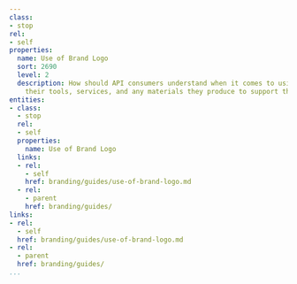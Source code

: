 ```yaml
---
class:
- stop
rel:
- self
properties:
  name: Use of Brand Logo
  sort: 2690
  level: 2
  description: How should API consumers understand when it comes to using logos in
    their tools, services, and any materials they produce to support their work.
entities:
- class:
  - stop
  rel:
  - self
  properties:
    name: Use of Brand Logo
  links:
  - rel:
    - self
    href: branding/guides/use-of-brand-logo.md
  - rel:
    - parent
    href: branding/guides/
links:
- rel:
  - self
  href: branding/guides/use-of-brand-logo.md
- rel:
  - parent
  href: branding/guides/
...
```

